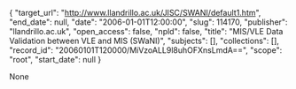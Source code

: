 {
  "target_url": "http://www.llandrillo.ac.uk/JISC/SWANI/default1.htm", 
  "end_date": null, 
  "date": "2006-01-01T12:00:00", 
  "slug": 114170, 
  "publisher": "llandrillo.ac.uk", 
  "open_access": false, 
  "npld": false, 
  "title": "MIS/VLE Data Validation between VLE and MIS (SWaNI)", 
  "subjects": [], 
  "collections": [], 
  "record_id": "20060101T120000/MiVzoALL9l8uhOFXnsLmdA==", 
  "scope": "root", 
  "start_date": null
}

None